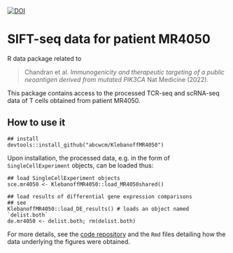 [![DOI](https://zenodo.org/badge/465693977.svg)](https://zenodo.org/badge/latestdoi/465693977)

# SIFT-seq data for patient MR4050

R data package related to 

>Chandran et al. *Immunogenicity and therapeutic targeting of a public neoantigen derived from mutated PIK3CA* Nat Medicine (2022).

This package contains access to the processed TCR-seq and scRNA-seq data of T cells obtained from patient MR4050.

## How to use it

```
## install
devtools::install_github("abcwcm/KlebanoffMR4050")
```

Upon installation, the processed data, e.g. in the form of `SingleCellExperiment` objects, can be loaded thus:

```
## load SingleCellExperiment objects
sce.mr4050 <- KlebanoffMR4050::load_MR4050shared()

## load results of differential gene expression comparisons
## see 
KlebanoffMR4050::load_DE_results() # loads an object named `delist.both`
de.mr4050 <- delist.both; rm(delist.both)
```

For more details, see the [code repository](https://github.com/abcwcm/Chandran2021) and the `Rmd` files detailing how the data underlying the figures were obtained.

